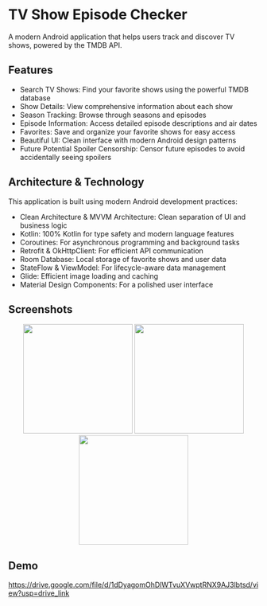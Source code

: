 # TV Show Episode Checker

A modern Android application that helps users track and discover TV shows, powered by the TMDB API.

## Features
* Search TV Shows: Find your favorite shows using the powerful TMDB database
* Show Details: View comprehensive information about each show
* Season Tracking: Browse through seasons and episodes
* Episode Information: Access detailed episode descriptions and air dates
* Favorites: Save and organize your favorite shows for easy access
* Beautiful UI: Clean interface with modern Android design patterns
* Future Potential Spoiler Censorship: Censor future episodes to avoid accidentally seeing spoilers

## Architecture & Technology

This application is built using modern Android development practices:

* Clean Architecture & MVVM Architecture: Clean separation of UI and business logic
* Kotlin: 100% Kotlin for type safety and modern language features
* Coroutines: For asynchronous programming and background tasks
* Retrofit & OkHttpClient: For efficient API communication
* Room Database: Local storage of favorite shows and user data
* StateFlow & ViewModel: For lifecycle-aware data management
* Glide: Efficient image loading and caching
* Material Design Components: For a polished user interface

## Screenshots

<div align="center">
  
<img src="https://github.com/user-attachments/assets/fd0bf98a-9373-4666-a4ed-f22a06e266fc" width="220" />

<img src="https://github.com/user-attachments/assets/b1cdb266-bb51-4340-995c-829b63725b72" width="220" />

<img src="https://github.com/user-attachments/assets/7e1caac9-a8f3-405d-90a4-abe25d598f0a" width="220" />

</div>

## Demo

https://drive.google.com/file/d/1dDyagomOhDlWTvuXVwptRNX9AJ3lbtsd/view?usp=drive_link
